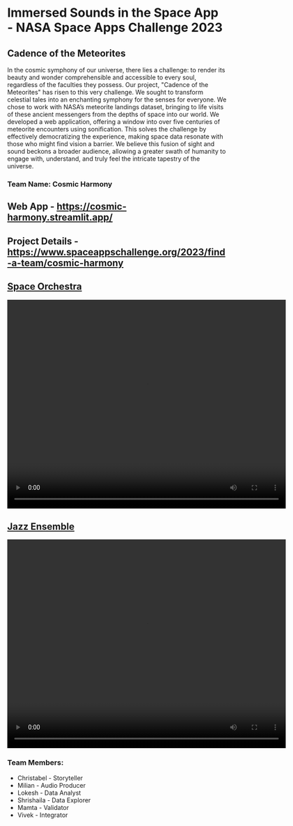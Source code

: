 # Immersed Sounds in the Space App - NASA Space Apps Challenge 2023

## Cadence of the Meteorites 

In the cosmic symphony of our universe, there lies a challenge: to render its beauty and wonder comprehensible and accessible to every soul, regardless of the faculties they possess. Our project, "Cadence of the Meteorites" has risen to this very challenge. We sought to transform celestial tales into an enchanting symphony for the senses for everyone. We chose to work with NASA’s meteorite landings dataset, bringing to life visits of these ancient messengers from the depths of space into our world. We developed a web application, offering a window into over five centuries of meteorite encounters using sonification. This solves the challenge by effectively democratizing the experience, making space data resonate with those who might find vision a barrier. We believe this fusion of sight and sound beckons a broader audience, allowing a greater swath of humanity to engage with, understand, and truly feel the intricate tapestry of the universe.

### Team Name: Cosmic Harmony

## Web App - https://cosmic-harmony.streamlit.app/

## Project Details - https://www.spaceappschallenge.org/2023/find-a-team/cosmic-harmony

## [Space Orchestra](https://youtu.be/tYtYTPQycjU)

<video width="640" height="480" controls>
  <source src="data/space-orchestra-correct.mp4" type="video/mp4">
</video>

## [Jazz Ensemble](https://youtu.be/uUJGU415jDA)

<video width="640" height="480" controls>
  <source src="data/jazz-ensemble-correct.mp4" type="video/mp4">
</video>

### Team Members:
- Christabel - Storyteller
- Milian - Audio Producer
- Lokesh - Data Analyst
- Shrishaila - Data Explorer
- Mamta - Validator
- Vivek - Integrator
